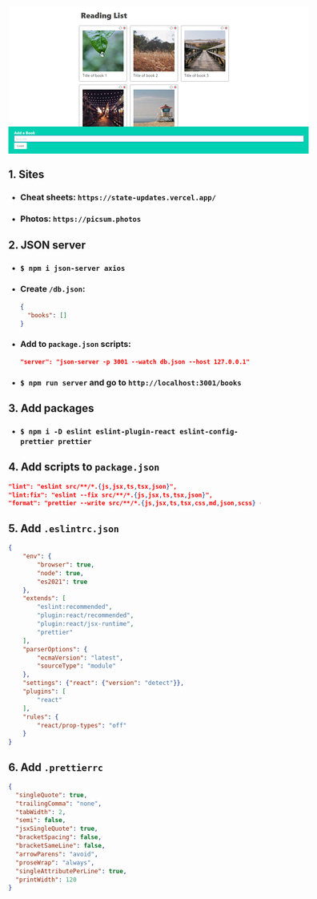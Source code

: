 <img
  src="./public/screen.png"
  alt="sg08-21-media"
  style="display: block; margin: 0 auto; max-width: 600px"
/>

## __1. Sites__
- ### Cheat sheets: `https://state-updates.vercel.app/`
- ### Photos: `https://picsum.photos`

## __2. JSON server__
- ### `$ npm i json-server axios`
- ### Create `/db.json`:
  ```json
  {
    "books": []
  }
  ```
- ### Add to `package.json` scripts:
  ```json
  "server": "json-server -p 3001 --watch db.json --host 127.0.0.1"
  ```

- ### `$ npm run server` and go to `http://localhost:3001/books`

## __3. Add packages__
- ### `$ npm i -D eslint eslint-plugin-react eslint-config-prettier prettier`

## __4. Add scripts to `package.json`__

```json
"lint": "eslint src/**/*.{js,jsx,ts,tsx,json}",
"lint:fix": "eslint --fix src/**/*.{js,jsx,ts,tsx,json}",
"format": "prettier --write src/**/*.{js,jsx,ts,tsx,css,md,json,scss} --config ./.prettierrc"
```

## __5. Add `.eslintrc.json`__

```json
{
    "env": {
        "browser": true,
        "node": true,
        "es2021": true
    },
    "extends": [
        "eslint:recommended",
        "plugin:react/recommended",
        "plugin:react/jsx-runtime",
        "prettier"
    ],
    "parserOptions": {
        "ecmaVersion": "latest",
        "sourceType": "module"
    },
    "settings": {"react": {"version": "detect"}},
    "plugins": [
        "react"
    ],
    "rules": {
        "react/prop-types": "off"
    }
}
```

## __6. Add `.prettierrc`__

```json
{
  "singleQuote": true,
  "trailingComma": "none",
  "tabWidth": 2,
  "semi": false,
  "jsxSingleQuote": true,
  "bracketSpacing": false,
  "bracketSameLine": false,
  "arrowParens": "avoid",
  "proseWrap": "always",
  "singleAttributePerLine": true,
  "printWidth": 120
}
```
